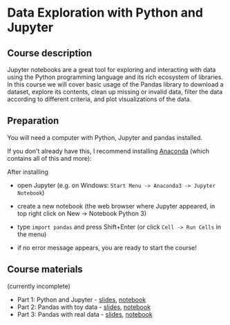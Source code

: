 # Data Exploration with Python and Jupyter

## Course description

Jupyter notebooks are a great tool for exploring and interacting with data using the Python programming language and its rich ecosystem of libraries.
In this course we will cover basic usage of the Pandas library to download a dataset, explore its contents, clean up missing or invalid data, filter the data according to different criteria, and plot visualizations of the data.

## Preparation

You will need a computer with Python, Jupyter and pandas installed.

If you don't already have this, I recommend installing [Anaconda](https://www.anaconda.com/products/individual) (which contains all of this and more):

After installing

- open Jupyter (e.g. on Windows: `Start Menu -> Anaconda3 -> Jupyter Notebook`)

- create a new notebook (the web browser where Jupyter appeared, in top right click on New -> Notebook Python 3)

- type `import pandas` and press Shift+Enter (or click `Cell -> Run Cells` in the menu)

- if no error message appears, you are ready to start the course!

## Course materials

(currently incomplete)

- Part 1: Python and Jupyter - [slides](https://ssciwr.github.io/jupyter-data-exploration/index.html), [notebook](todo)
- Part 2: Pandas with toy data - [slides](https://ssciwr.github.io/jupyter-data-exploration/pandas-toy-data.slides.html), [notebook](todo)
- Part 3: Pandas with real data - [slides](https://ssciwr.github.io/jupyter-data-exploration/pandas-real-data.slides.html), [notebook](todo)
